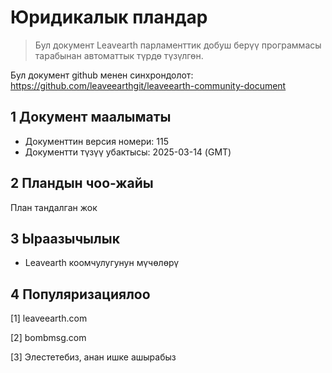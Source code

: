 # Юридикалык пландар

>Бул документ Leavearth парламенттик добуш берүү программасы тарабынан автоматтык түрдө түзүлгөн.

Бул документ github менен синхрондолот: https://github.com/leaveearthgit/leaveearth-community-document

## 1 Документ маалыматы

- Документтин версия номери: 115
- Документти түзүү убактысы: 2025-03-14 (GMT)

## 2 Пландын чоо-жайы

План тандалган жок

## 3 Ыраазычылык
* Leavearth коомчулугунун мүчөлөрү

## 4 Популяризациялоо
[1] leaveearth.com

[2] bombmsg.com

[3] Элестетебиз, анан ишке ашырабыз